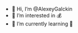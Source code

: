 - 👋 Hi, I’m @AlexeyGalckin
- 👀 I’m interested in 💰
- 🌱 I’m currently learning 🥋

<!---
AlexeyGalckin/AlexeyGalckin is a ✨ special ✨ repository because its `README.md` (this file) appears on your GitHub profile.
You can click the Preview link to take a look at your changes.
--->
